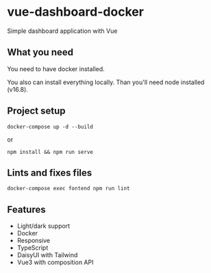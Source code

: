 # vue-dashboard-docker
Simple dashboard application with Vue

## What you need

You need to have docker installed.

You also can install everything locally. Than you'll need node installed (v16.8).

## Project setup
```
docker-compose up -d --build
```

or 

```
npm install && npm run serve
```

## Lints and fixes files
```
docker-compose exec fontend npm run lint
```

## Features

- Light/dark support
- Docker
- Responsive
- TypeScript
- DaisyUI with Tailwind
- Vue3 with composition API
